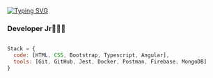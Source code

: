 
[![Typing SVG](https://readme-typing-svg.demolab.com?font=Fira+Code&pause=1000&color=7DF756&random=false&width=435&lines=Hi%2C++I%C2%B4m+Andres+Santana%2C+Welcome)](https://git.io/typing-svg)
### Developer Jr👩🏻‍💻
```js

Stack = {
  code: [HTML, CSS, Bootstrap, Typescript, Angular],
  tools: [Git, GitHub, Jest, Docker, Postman, Firebase, MongoDB]
}
```





